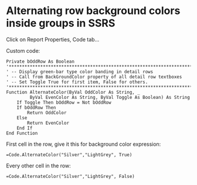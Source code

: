 ﻿# Alternating row background colors inside groups in SSRS

Click on Report Properties, Code tab...

Custom code:

	Private bOddRow As Boolean
	'*************************************************************************
	' -- Display green-bar type color banding in detail rows
	' -- Call from BackGroundColor property of all detail row textboxes
	' -- Set Toggle True for first item, False for others.
	'*************************************************************************
	Function AlternateColor(ByVal OddColor As String, _
			 ByVal EvenColor As String, ByVal Toggle As Boolean) As String
		If Toggle Then bOddRow = Not bOddRow
		If bOddRow Then
			Return OddColor
		Else
			Return EvenColor
		End If
	End Function

First cell in the row, give it this for background color expression:

	=Code.AlternateColor("Silver","LightGrey", True)

Every other cell in the row:

	=Code.AlternateColor("Silver","LightGrey", False)

